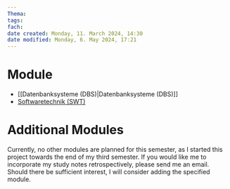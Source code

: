 ```yaml
---
Thema:
tags: 
fach: 
date created: Monday, 11. March 2024, 14:30
date modified: Monday, 6. May 2024, 17:21
---
```


# Module

- [[Datenbanksysteme (DBS)|Datenbanksysteme (DBS)]]
- [Softwaretechnik (SWT)](https://hustle-swt.vercel.app/)

# Additional Modules

Currently, no other modules are planned for this semester, as I started this project towards the end of my third semester. If you would like me to incorporate my study notes retrospectively, please send me an email. Should there be sufficient interest, I will consider adding the specified module.
